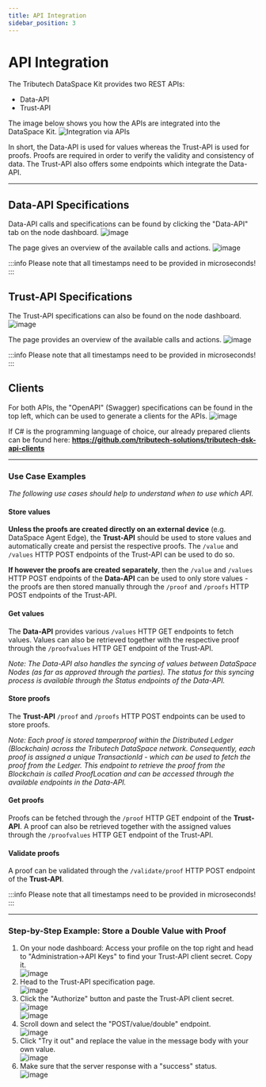 ```yaml
---
title: API Integration
sidebar_position: 3
---
```


# API Integration

The Tributech DataSpace Kit provides two REST APIs:

- Data-API
- Trust-API

The image below shows you how the APIs are integrated into the DataSpace Kit.
![Integration via APIs](assets/integration.jpg)

In short, the Data-API is used for values whereas the Trust-API is used for proofs. Proofs are required in order to verify the validity and consistency of data. The Trust-API also offers some endpoints which integrate the Data-API.

---

## Data-API Specifications
Data-API calls and specifications can be found by clicking the "Data-API" tab on the node dashboard.
![image](assets/data_api_tab.png)

The page gives an overview of the available calls and actions.
![image](assets/data_api_base.png)

:::info
Please note that all timestamps need to be provided in microseconds!
:::

## Trust-API Specifications
The Trust-API specifications can also be found on the node dashboard.
![image](assets/trust_api_tab.png)

The page provides an overview of the available calls and actions.
![image](assets/trust_api_base.png)

:::info
Please note that all timestamps need to be provided in microseconds!
:::

## Clients
For both APIs, the "OpenAPI" (Swagger) specifications can be found in the top left, which can be used to generate a clients for the APIs.
![image](assets/data_api_swagger.png)

If C# is the programming language of choice, our already prepared clients can be found here: **https://github.com/tributech-solutions/tributech-dsk-api-clients**

---

### Use Case Examples
_The following use cases should help to understand when to use which API._

#### Store values
**Unless the proofs are created directly on an external device** (e.g. DataSpace Agent Edge), the **Trust-API** should be used to store values and automatically create and persist the respective proofs. The `/value` and `/values` HTTP POST endpoints of the Trust-API can be used to do so.

**If however the proofs are created separately**, then the `/value` and `/values` HTTP POST endpoints of the **Data-API** can be used to only store values - the proofs are then stored manually through the `/proof` and `/proofs` HTTP POST endpoints of the Trust-API.

#### Get values
The **Data-API** provides various `/values` HTTP GET endpoints to fetch values.
Values can also be retrieved together with the respective proof through the `/proofvalues` HTTP GET endpoint of the Trust-API.

_Note: The Data-API also handles the syncing of values between DataSpace Nodes (as far as approved through the parties). The status for this syncing process is available through the Status endpoints of the Data-API._

#### Store proofs
The **Trust-API** `/proof` and `/proofs` HTTP POST endpoints can be used to store proofs.

_Note: Each proof is stored tamperproof within the Distributed Ledger (Blockchain) across the Tributech DataSpace network. Consequently, each proof is assigned a unique TransactionId - which can be used to fetch the proof from the Ledger. This endpoint to retrieve the proof from the Blockchain is called ProofLocation and can be accessed through the available endpoints in the Data-API._

#### Get proofs
Proofs can be fetched through the `/proof` HTTP GET endpoint of the **Trust-API**. A proof can also be retrieved together with the assigned values through the `/proofvalues` HTTP GET endpoint of the Trust-API.

#### Validate proofs
A proof can be validated through the `/validate/proof` HTTP POST endpoint of the **Trust-API**.

:::info
Please note that all timestamps need to be provided in microseconds!
:::

---

### Step-by-Step Example: **Store a Double Value with Proof**
1. On your node dashboard: Access your profile on the top right and head to "Administration->API Keys" to find your Trust-API client secret. Copy it.  
   ![image](assets/administration.png)
2. Head to the Trust-API specification page.  
   ![image](assets/trust_api_tab_small.png)
3. Click the "Authorize" button and paste the Trust-API client secret.  
   ![image](assets/authorize.png)  
   ![image](assets/authorize_secret.png)
4. Scroll down and select the "POST/value/double" endpoint.  
   ![image](assets/trust_api_post_double_base.png)
5. Click "Try it out" and replace the value in the message body with your own value.  
   ![image](assets/trust_api_enter_value.png)
6. Make sure that the server response with a "success" status.  
   ![image](assets/server_response_success.png)
